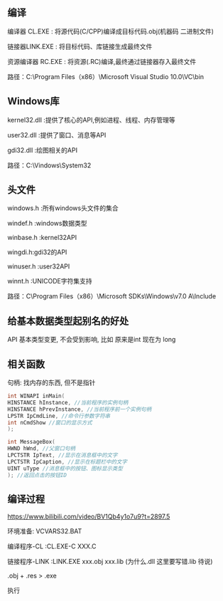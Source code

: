 ## 编译

编译器 CL.EXE : 将源代码(C/CPP)编译成目标代码.obj(机器码 二进制文件)

链接器LINK.EXE : 将目标代码、库链接生成最终文件

资源编译器 RC.EXE : 将资源(.RC)编译,最终通过链接器存入最终文件

路径：C:\Program Files（x86）\Microsoft Visual Studio 10.0\VC\bin

## Windows库

kernel32.dll :提供了核心的API,例如进程、线程、内存管理等

user32.dll :提供了窗口、消息等API

gdi32.dll :绘图相关的API

路径：C:\Vindows\System32

## 头文件

windows.h :所有windows头文件的集合

windef.h :windows数据类型

winbase.h :kernel32API

wingdi.h:gdi32的API

winuser.h :user32API

winnt.h :UNICODE字符集支持

路径：C\Program Files（x86）\Microsoft SDKs\Windows\v7.0 A\Include

## 给基本数据类型起别名的好处

API 基本类型变更, 不会受到影响, 比如 原来是int 现在为 long

## 相关函数

句柄: 找内存的东西, 但不是指针

```cpp
int WINAPI inMain(
HINSTANCE hInstance, //当前程序的实例句柄
HINSTANCE hPrevInstance, //当前程序前一个实例句柄
LPSTR IpCmdLine, //命令行参数字符串
int nCmdShow //窗口的显示方式
);

int MessageBox(
HWND hWnd, //父窗口句柄
LPCTSTR IpText, //显示在消息框中的文字
LPCTSTR IpCaption, //显示在标题栏中的文字
UINT uType //消息框中的按钮、图标显示类型
); //返回点击的按钮ID
```

## 编译过程

<https://www.bilibili.com/video/BV1Qb4y1o7u9?t=2897.5>

环境准备: VCVARS32.BAT

编译程序-CL :CL.EXE-C XXX.C

链接程序-LINK :LINK.EXE xxx.obj xxx.lib (为什么.dll 这里要写错.lib 待说)

.obj + .res > .exe

执行
